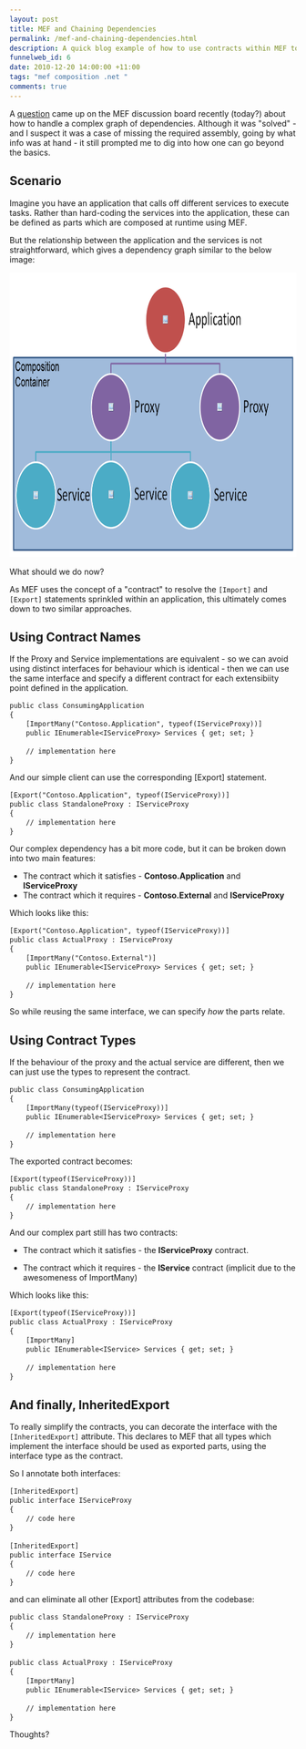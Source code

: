 ```yaml
--- 
layout: post
title: MEF and Chaining Dependencies
permalink: /mef-and-chaining-dependencies.html
description: A quick blog example of how to use contracts within MEF to handle complex dependency chains
funnelweb_id: 6
date: 2010-12-20 14:00:00 +11:00
tags: "mef composition .net "
comments: true
---
```

A [question][1] came up on the MEF discussion board recently (today?) about how to handle a complex graph of dependencies. Although it was "solved" - and I suspect it was a case of missing the required assembly, going by what info was at hand - it still prompted me to dig into how one can go beyond the basics.

## Scenario

Imagine you have an application that calls off different services to execute tasks. Rather than hard-coding the services into the application, these can be defined as parts which are composed at runtime using MEF.

But the relationship between the application and the services is not straightforward, which gives a dependency graph similar to the below image:

<center><img src="img/posts/DependencyGraph.png" height="500"  /></center>

What should we do now?

As MEF uses the concept of a "contract" to resolve the `[Import]` and `[Export]` statements sprinkled within an application, this ultimately comes down to two similar approaches.


## Using Contract Names

If the Proxy and Service implementations are equivalent - so we can avoid using distinct interfaces for behaviour which is identical - then we can use the same interface and specify a different contract for each extensibiity point defined in the application.

    public class ConsumingApplication
    {
        [ImportMany("Contoso.Application", typeof(IServiceProxy))]
        public IEnumerable<IServiceProxy> Services { get; set; }
        
        // implementation here
    }

And our simple client can use the corresponding [Export] statement.

    [Export("Contoso.Application", typeof(IServiceProxy))]
    public class StandaloneProxy : IServiceProxy
    {
        // implementation here 
    }

Our complex dependency has a bit more code, but it can be broken down into two main features:

 - The contract which it satisfies - **Contoso.Application** and **IServiceProxy**
 - The contract which it requires - **Contoso.External** and **IServiceProxy**
    
Which looks like this:

    [Export("Contoso.Application", typeof(IServiceProxy))]
    public class ActualProxy : IServiceProxy
    {
        [ImportMany("Contoso.External")]
        public IEnumerable<IServiceProxy> Services { get; set; }

        // implementation here
    }

So while reusing the same interface, we can specify *how* the parts relate.

## Using Contract Types

If the behaviour of the proxy and the actual service are different, then we can just use the types to represent the contract.

    public class ConsumingApplication
    {
        [ImportMany(typeof(IServiceProxy))]
        public IEnumerable<IServiceProxy> Services { get; set; }

        // implementation here
    }

The exported contract becomes:

    [Export(typeof(IServiceProxy))]
    public class StandaloneProxy : IServiceProxy
    {
        // implementation here
    }

And our complex part still has two contracts:

 - The contract which it satisfies - the **IServiceProxy** contract.

 - The contract which it requires - the **IService** contract (implicit due to the awesomeness of ImportMany)

Which looks like this:

    [Export(typeof(IServiceProxy))]
    public class ActualProxy : IServiceProxy
    {
        [ImportMany]
        public IEnumerable<IService> Services { get; set; }

        // implementation here
    }


## And finally, InheritedExport

To really simplify the contracts, you can decorate the interface with the `[InheritedExport]` attribute. This declares to MEF that all types which implement the interface should be used as exported parts, using the interface type as the contract.

So I annotate both interfaces:

    [InheritedExport]
    public interface IServiceProxy
    {
        // code here
    }

    [InheritedExport]
    public interface IService
    {
        // code here
    }

and can eliminate all other [Export] attributes from the codebase:

    public class StandaloneProxy : IServiceProxy
    {
        // implementation here
    }

    public class ActualProxy : IServiceProxy
    {
        [ImportMany]
        public IEnumerable<IService> Services { get; set; }

        // implementation here
    }



Thoughts?


  [1]: http://mef.codeplex.com/Thread/View

